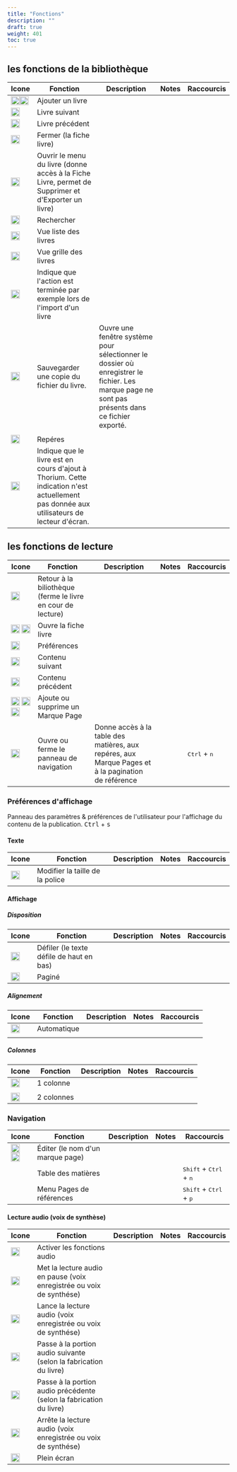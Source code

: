 ```yaml
---
title: "Fonctions"
description: ""
draft: true
weight: 401
toc: true
---
```


## les fonctions de la bibliothèque
|Icone|Fonction|Description|Notes|Raccourcis|
|---|---|---|---|---|
|<img src="/thorium-reader-doc/images/icons/baseline-add-24px.svg" alt="" width="20px"><img src="/thorium-reader-doc/images/icons/plus.svg" alt="" width="20px">|<span class="function">Ajouter un livre</span>||||
|<img src="/thorium-reader-doc/images/icons/baseline-arrow_forward_ios-24px.svg" alt="" width="20px">|<span class="function">Livre suivant</span>||||
|<img src="/thorium-reader-doc/images/icons/baseline-arrow_left_ios-24px.svg" alt="" width="20px">|<span class="function">Livre précédent</span>||||
|<img src="/thorium-reader-doc/images/icons/baseline-close-24px.svg" alt="" width="20px">|<span class="function">Fermer (la fiche livre)</span>||||<!--|<img src="/thorium-reader-doc/images/icons/baseline-more_vert-24px.svg" alt="" width="20px">|<span class="function">Ouvrir le menu du livre (donne accès à la Fiche Livre, permet de Supprimer et d'Exporter un livre)</span>||||-->
|<img src="/thorium-reader-doc/images/icons/menu.svg" alt="" width="20px">|<span class="function">Ouvrir le menu du livre  (donne accès à la Fiche Livre, permet de Supprimer et d'Exporter un livre)</span>|||||<!-- <img src="/thorium-reader-doc/images/icons/baseline-search-24px.svg" alt="" width="20px"><img src="/thorium-reader-doc/images/icons/baseline-search-24px-grey.svg" alt="" width="20px"> <figcaption class="icon"> -->
  <img src="/thorium-reader-doc/images/icons/magnifying_glass.svg" alt="" width="20px">|<span class="function">Rechercher</span>||||
|<img src="/thorium-reader-doc/images/icons/baseline-view_list-24px.svg" alt="" width="20px">|<span class="function">Vue liste des livres</span>||||
|<img src="/thorium-reader-doc/images/icons/baseline-view_module-24px.svg" alt="" width="20px">|<span class="function">Vue grille des livres</span>||||
|<img src="/thorium-reader-doc/images/icons/done.svg" alt="" width="20px">|<span class="function">Indique que l'action est terminée par exemple lors de l'import d'un livre</span>||||
|<img src="/thorium-reader-doc/images/icons/download.svg" alt="" width="20px">|<span class="function">Sauvegarder une copie du fichier du livre. </span>|Ouvre une fenêtre système pour sélectionner le dossier où enregistrer le fichier. Les marque page ne sont pas présents dans ce fichier exporté.
|||
|<img src="/thorium-reader-doc/images/icons/landmark.svg" alt="" width="20px">|<span class="function"> Repéres</span>||||
|<img src="/thorium-reader-doc/images/icons/loader.svg" alt="" width="20px">|<span class="function">Indique que le livre est en cours d'ajout à Thorium. Cette indication n'est actuellement pas donnée aux utilisateurs de lecteur d'écran.||||


## les fonctions de lecture
|Icone|Fonction|Description|Notes|Raccourcis|
|---|---|---|---|---|
|<img src="/thorium-reader-doc/images/icons/baseline-arrow_back-24px.svg" alt="" width="20px">|<span class="function">Retour à la biliothèque (ferme le livre en cour de lecture)</span>||||
|<img src="/thorium-reader-doc/images/icons/info.svg" alt="" width="20px">  <img src="/thorium-reader-doc/images/icons/outline-info-24px.svg" alt="" width="20px">|<span class="function">Ouvre la fiche livre</span>||||
|<img src="/thorium-reader-doc/images/icons/outline-flip_to_front-24px.svg" alt="" width="20px">|<span class="function"> Préférences</span>||||
|<img src="/thorium-reader-doc/images/icons/baseline-arrow_forward_ios-24px.svg" alt="" width="20px">|<span class="function">Contenu suivant</span>||||
|<img src="/thorium-reader-doc/images/icons/baseline-arrow_left_ios-24px.svg" alt="" width="20px">|<span class="function">Contenu précédent</span>||||
|<img src="/thorium-reader-doc/images/icons/outline-bookmark-24px.svg" alt="" width="20px">  <img src="/thorium-reader-doc/images/icons/outline-bookmark-24px-grey.svg" alt="" width="20px">  <img src="/thorium-reader-doc/images/icons/outline-bookmark_border-24px.svg" alt="" width="20px">|<span class="function">Ajoute ou supprime un Marque Page</span>||||
|<img src="/thorium-reader-doc/images/icons/open_book.svg" alt="" width="20px">|<span class="function">Ouvre ou ferme le panneau de navigation</span>|Donne accès à la table des matières, aux repéres, aux Marque Pages et à la pagination de référence||<kbd>Ctrl</kbd>  +  <kbd>n</kbd>|

### Préférences d'affichage

Panneau des paramètres & préférences de l'utilisateur pour l'affichage du contenu de la publication. <kbd>Ctrl</kbd>  +  <kbd>s</kbd>

#### Texte
|Icone|Fonction|Description|Notes|Raccourcis|
|---|---|---|---|---|
|<img src="/thorium-reader-doc/images/icons/font-size.svg" alt="" width="20px">|<span class="function">Modifier la taille de la police</span>||||

#### Affichage
##### Disposition
|Icone|Fonction|Description|Notes|Raccourcis|
|---|---|---|---|---|
|<img src="/thorium-reader-doc/images/icons/auto.svg" alt="" width="20px">|<span class="function">Défiler (le texte défile de haut en bas)</span>||||
|<img src="/thorium-reader-doc/images/icons/pagine.svg" alt="" width="20px">|<span class="function">Paginé</span>||||

##### Alignement
|Icone|Fonction|Description|Notes|Raccourcis|
|---|---|---|---|---|
|<img src="/thorium-reader-doc/images/icons/paragraph-left.svg" alt="" width="20px">|<span class="function"> Automatique</span>| 
|||

##### Colonnes
|Icone|Fonction|Description|Notes|Raccourcis|
|---|---|---|---|---|
|<img src="/thorium-reader-doc/images/icons/colonne.svg" alt="" width="20px">|<span class="function">1 colonne</span>| 
|||
|<img src="/thorium-reader-doc/images/icons/colonne2.svg" alt="" width="20px">|<span class="function"> 2 colonnes</span>||||

### Navigation
|Icone|Fonction|Description|Notes|Raccourcis|
|---|---|---|---|---|
|<img src="/thorium-reader-doc/images/icons/baseline-edit-24px.svg" alt="" width="20px">   <img src="/thorium-reader-doc/images/icons/baseline-edit-24px-grey.svg" alt="" width="20px">|<span class="function">Éditer (le nom d'un marque page)</span>||||
||Table des matières|||<kbd>Shift</kbd>  +  <kbd>Ctrl</kbd>  +  <kbd>n</kbd>|
||Menu Pages de références|||<kbd>Shift</kbd>  +  <kbd>Ctrl</kbd>  +  <kbd>p</kbd> |

#### Lecture audio (voix de synthèse)
|Icone|Fonction|Description|Notes|Raccourcis|
|---|---|---|---|---|
|<img src="/thorium-reader-doc/images/icons/baseline-volume_up-24px.svg" alt="" width="20px">|<span class="function">Activer les fonctions audio</span>||||
|<img src="/thorium-reader-doc/images/icons/baseline-pause-24px.svg" alt="" width="20px">|<span class="function">Met la lecture audio en pause  (voix enregistrée ou voix de synthése)</span>||||
|<img src="/thorium-reader-doc/images/icons/baseline-play_arrow-24px.svg" alt="" width="20px">|<span class="function"> Lance la lecture audio (voix enregistrée ou voix de synthése)</span>||||
|<img src="/thorium-reader-doc/images/icons/baseline-skip_next-24px.svg" alt="" width="20px">|<span class="function">Passe à la portion audio suivante (selon la fabrication du livre)</span>||||
|<img src="/thorium-reader-doc/images/icons/baseline-skip_previous-24px.svg" alt="" width="20px">|<span class="function">Passe à la portion audio précédente (selon la fabrication du livre)</span>||||
|<img src="/thorium-reader-doc/images/icons/baseline-stop-24px.svg" alt="" width="20px">|<span class="function">Arrête la lecture audio (voix enregistrée ou voix de synthése)</span>||||
|<img src="/thorium-reader-doc/images/icons/sharp-crop_free-24px.svg" alt="" width="20px">|<span class="function">Plein écran</span>||||
